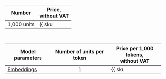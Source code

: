 | Number | Price, <br>without VAT |
| ----- | ----- |
| 1,000 units | {{ sku|USD|foundation_models.text_embedding.v1|string }} |

<br>

| Model parameters | Number of units per token | Price per 1,000 tokens, </br> without VAT |
|---------------------------------------|:------------:|-----------------------------------------|
| [Embeddings](../../foundation-models/concepts/embeddings.md) | 1 | {{ sku|USD|foundation_models.text_embedding.v1|string }} |
